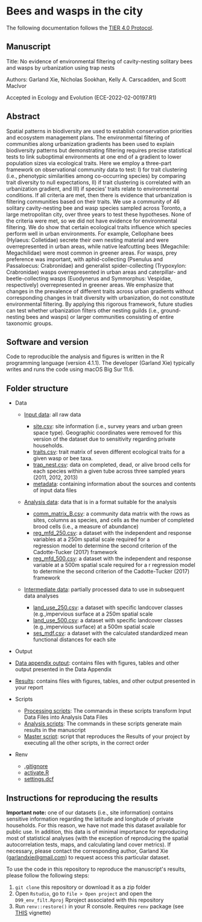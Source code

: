 # Bees and wasps in the city  

The following documentation follows the [TIER 4.0 Protocol](https://www.projecttier.org/tier-protocol/protocol-4-0/root/).

## Manuscript 

Title: No evidence of environmental filtering of cavity-nesting solitary bees and wasps by urbanization using trap nests

Authors: Garland Xie, Nicholas Sookhan, Kelly A. Carscadden, and Scott MacIvor

Accepted in Ecology and Evolution (ECE-2022-02-00197.R1)

## Abstract

Spatial patterns in biodiversity are used to establish conservation priorities and ecosystem management plans. The environmental filtering of communities along urbanization gradients has been used to explain biodiversity patterns but demonstrating filtering requires precise statistical tests to link suboptimal environments at one end of a gradient to lower population sizes via ecological traits. Here we employ a three-part framework on observational community data to test: I) for trait clustering (i.e., phenotypic similarities among co-occurring species) by comparing trait diversity to null expectations, II) if trait clustering is correlated with an urbanization gradient, and III) if species’ traits relate to environmental conditions. If all criteria are met, then there is evidence that urbanization is filtering communities based on their traits. We use a community of 46 solitary cavity-nesting bee and wasp species sampled across Toronto, a large metropolitan city, over three years to test these hypotheses. None of the criteria were met, so we did not have evidence for environmental filtering. We do show that certain ecological traits influence which species perform well in urban environments. For example, Cellophane bees (Hylaeus: Colletidae) secrete their own nesting material and were overrepresented in urban areas, while native leafcutting bees (Megachile: Megachilidae) were most common in greener areas. For wasps, prey preference was important, with aphid-collecting (Psenulus and Passaloecus: Crabronidae) and generalist spider-collecting (Trypoxylon: Crabronidae) wasps overrepresented in urban areas and caterpillar- and beetle-collecting wasps (Euodynerus and Symmorphus: Vespidae, respectively) overrepresented in greener areas. We emphasize that changes in the prevalence of different traits across urban gradients without corresponding changes in trait diversity with urbanization, do not constitute environmental filtering. By applying this rigorous framework, future studies can test whether urbanization filters other nesting guilds (i.e., ground-nesting bees and wasps) or larger communities consisting of entire taxonomic groups. 


## Software and version

Code to reproducible the analysis and figures is written in the R programming language (version 4.1.1). 
The developer (Garland Xie) typically writes and runs the code using macOS Big Sur 11.6.

## Folder structure 

- Data
  - [Input data](data/input_data): all raw data 
    - [site.csv](data/input_data/site_data.csv): site information (i.e., survey years and urban green space type). Geographic coordinates were removed for this version of the dataset due to sensitivity regarding private households. 
    - [traits.csv](data/input_data/traits.csv): trait matrix of seven different ecological traits for a given wasp or bee taxa. 
    - [trap_nest.csv](data/input_data/trap_nest.csv): data on completed, dead, or alive brood cells for each species within a given tube across three sampled years (2011, 2012, 2013)
    - [metadata](data/input_data/metadata): containing information about the sources and contents of input data files
   
  - [Analysis data](data/analysis_data): data that is in a format suitable for the analysis   
    - [comm_matrix_B.csv](data/analysis_data/comm_matrix_B.csv): a community data matrix with the rows as sites, columns as species, and cells as the 
    number of completed brood cells (i.e., a measure of abundance)
    - [reg_mfd_250.csv](data/analysis_data/reg_mfd_250.csv): a dataset with the independent and response variables at a 250m spatial scale required for a  
    regression model to determine the second criterion of the Cadotte-Tucker (2017) framework 
    - [reg_mfd_500.csv](data/analysis_data/reg_mfd_500.csv): a dataset with the independent and response variable at a 500m spatial scale required for a r 
    regression model to determine the second criterion of the Cadotte-Tucker (2017) framework
   
  - [Intermediate data](data/intermediate_data): partially processed data to use in subsequent data analyses
    - [land_use_250.csv](data/intermediate_data/land_use_250.csv): a dataset with specific landcover classes (e.g.,impervious surface at a 250m spatial 
    scale 
    - [land_use_500.csv](data/intermediate_data/land_use_500.csv): a dataset with specific landcover classes (e.g.,impervious surface) at a 500m spatial 
    scale 
    - [ses_mdf.csv](data/intermediate_data/ses_mfd.csv): a dataset with the calculated standardized mean functional distances for each site 
    
 - Output
  -  [Data appendix output](output/data_appendix_output): contains files with figures, tables and other output presented in the Data Appendix
  -  [Results](output/results): contains files with figures, tables, and other output presented in your report
   
- Scripts
  - [Processing scripts](scripts/processing_scripts): The commands in these scripts transform Input Data Files into Analysis Data Files
  - [Analysis scripts](scripts/analysis_scripts): The commands in these scripts generate main results in the manuscript
  - [Master script](scripts/master_script.R): script that reproduces the Results of your project by executing all the other scripts, in the correct order
  
- Renv
  - [.gitignore](renv/.gitignore)
  - [activate.R](renv/activate.R)
  - [settings.dcf](renv/settings.dcf)

## Instructions for reproducing the results

**Important note:** one of our datasets (i.e., site information) contains sensitive information regarding the latitude and longitude of private households. For this reason, we have not made this dataset available for public use. In addition, this data is of minimal importance for reproducing most of statistical analyses (with the exception of reproducing the spatial autocorrelation tests, maps, and calculating land cover metrics). If necessary, please contact the corresponding author, Garland Xie (garlandxie@gmail.com) to request access this particular dataset. 

To use the code in this repository to reproduce the manuscript's results,
please follow the following steps:
1. `git clone` this repository or download it as a zip folder
2. Open `Rstudio`, go to `file > Open project` and open the `D99_env_filt.Rproj`
Rproject associated with this repository
3. Run `renv::restore()` in your R console. Requires `renv` package (see [THIS](https://rstudio.github.io/renv/articles/renv.html) vignette)
